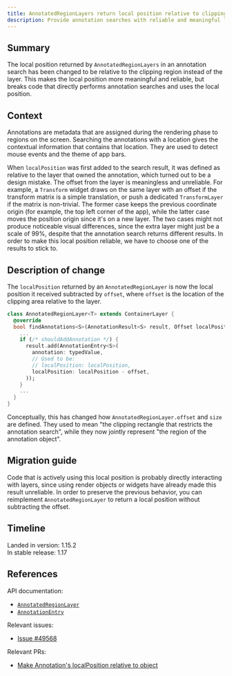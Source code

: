 ```yaml
---
title: AnnotatedRegionLayers return local position relative to clipping region
description: Provide annotation searches with reliable and meaningful local positions.
---
```


## Summary

The local position returned by `AnnotatedRegionLayers` in an
annotation search has been changed to be relative to the clipping
region instead of the layer. This makes the local position more
meaningful and reliable, but breaks code that directly performs
annotation searches and uses the local position.

## Context

Annotations are metadata that are assigned during the
rendering phase to regions on the screen.
Searching the annotations with a location gives the
contextual information that contains that location.
They are used to detect mouse events and the theme of app bars.

When `localPosition` was first added to the search result,
it was defined as relative to the layer that owned the annotation,
which turned out to be a design mistake.
The offset from the layer is meaningless and unreliable.
For example, a `Transform` widget draws on the same layer
with an offset if the transform matrix is a simple translation,
or push a dedicated `TransformLayer` if the matrix is non-trivial.
The former case keeps the previous coordinate origin
(for example, the top left corner of the app),
while the latter case moves the position origin since
it's on a new layer. The two cases might not produce noticeable
visual differences, since the extra layer might just be a scale of
99%, despite that the annotation search returns different results.
In order to make this local position reliable, we have to choose
one of the results to stick to.

## Description of change

The `localPosition` returned by an `AnnotatedRegionLayer`
is now the local position it received subtracted by `offset`,
where `offset` is the location of the clipping area relative
to the layer.

```dart
class AnnotatedRegionLayer<T> extends ContainerLayer {
  @override
  bool findAnnotations<S>(AnnotationResult<S> result, Offset localPosition, { required bool onlyFirst }) {
    ...
    if (/* shouldAddAnnotation */) {
      result.add(AnnotationEntry<S>(
        annotation: typedValue,
        // Used to be:
        // localPosition: localPosition,
        localPosition: localPosition - offset,
      ));
    }
    ...
  }
}
```

Conceptually, this has changed how `AnnotatedRegionLayer.offset`
and `size` are defined. They used to mean
"the clipping rectangle that restricts the annotation search",
while they now jointly represent
"the region of the annotation object".

## Migration guide

Code that is actively using this local position is probably
directly interacting with layers, since using render objects or
widgets have already made this result unreliable. In order to
preserve the previous behavior, you can reimplement
`AnnotatedRegionLayer` to return a local position without
subtracting the offset.


## Timeline

Landed in version: 1.15.2<br>
In stable release: 1.17

## References

API documentation:
* [`AnnotatedRegionLayer`][]
* [`AnnotationEntry`][]

Relevant issues:
* [Issue #49568][]

Relevant PRs:
* [Make Annotation's localPosition relative to object][]

[`AnnotatedRegionLayer`]: {{site.api}}/flutter/rendering/AnnotatedRegionLayer-class.html
[`AnnotationEntry`]: {{site.api}}/flutter/rendering/AnnotationEntry-class.html
[Issue #49568]: {{site.repo.flutter}}/issues/49568
[Make Annotation's localPosition relative to object]: {{site.repo.flutter}}/pull/50157
